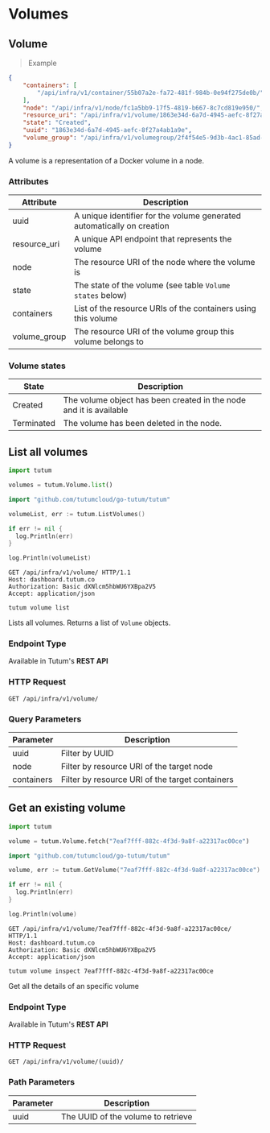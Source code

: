 # Volumes

## Volume

> Example

```json
{
    "containers": [
        "/api/infra/v1/container/55b07a2e-fa72-481f-984b-0e94f275de0b/"
    ],
    "node": "/api/infra/v1/node/fc1a5bb9-17f5-4819-b667-8c7cd819e950/",
    "resource_uri": "/api/infra/v1/volume/1863e34d-6a7d-4945-aefc-8f27a4ab1a9e/",
    "state": "Created",
    "uuid": "1863e34d-6a7d-4945-aefc-8f27a4ab1a9e",
    "volume_group": "/api/infra/v1/volumegroup/2f4f54e5-9d3b-4ac1-85ad-a2d4ff25a173/"
}
```


A volume is a representation of a Docker volume in a node.

### Attributes

Attribute | Description
--------- | -----------
uuid | A unique identifier for the volume generated automatically on creation
resource_uri | A unique API endpoint that represents the volume
node | The resource URI of the node where the volume is
state | The state of the volume (see table `Volume states` below)
containers | List of the resource URIs of the containers using this volume
volume_group | The resource URI of the volume group this volume belongs to


### Volume states

State | Description
----- | -----------
Created | The volume object has been created in the node and it is available
Terminated | The volume has been deleted in the node.


## List all volumes

```python
import tutum

volumes = tutum.Volume.list()
```

```go
import "github.com/tutumcloud/go-tutum/tutum"

volumeList, err := tutum.ListVolumes()

if err != nil {
  log.Println(err)
}

log.Println(volumeList)
```

```http
GET /api/infra/v1/volume/ HTTP/1.1
Host: dashboard.tutum.co
Authorization: Basic dXNlcm5hbWU6YXBpa2V5
Accept: application/json
```

```shell
tutum volume list
```

Lists all volumes. Returns a list of `Volume` objects.

### Endpoint Type

Available in Tutum's **REST API**

### HTTP Request

`GET /api/infra/v1/volume/`

### Query Parameters

Parameter | Description
--------- | -----------
uuid | Filter by UUID
node | Filter by resource URI of the target node
containers | Filter by resource URI of the target containers


## Get an existing volume

```python
import tutum

volume = tutum.Volume.fetch("7eaf7fff-882c-4f3d-9a8f-a22317ac00ce")
```

```go
import "github.com/tutumcloud/go-tutum/tutum"

volume, err := tutum.GetVolume("7eaf7fff-882c-4f3d-9a8f-a22317ac00ce")

if err != nil {
  log.Println(err)
}

log.Println(volume)
```

```http
GET /api/infra/v1/volume/7eaf7fff-882c-4f3d-9a8f-a22317ac00ce/ HTTP/1.1
Host: dashboard.tutum.co
Authorization: Basic dXNlcm5hbWU6YXBpa2V5
Accept: application/json
```

```shell
tutum volume inspect 7eaf7fff-882c-4f3d-9a8f-a22317ac00ce
```

Get all the details of an specific volume

### Endpoint Type

Available in Tutum's **REST API**

### HTTP Request

`GET /api/infra/v1/volume/(uuid)/`

### Path Parameters

Parameter | Description
--------- | -----------
uuid | The UUID of the volume to retrieve

